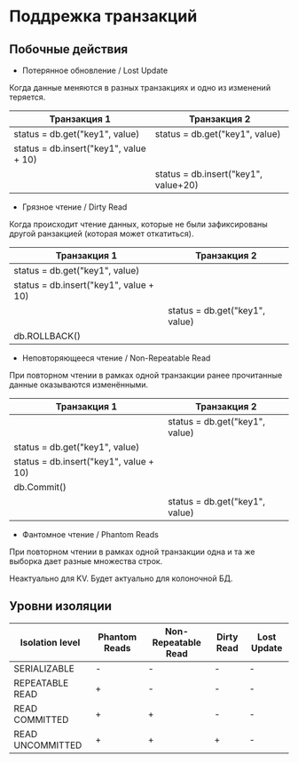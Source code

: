 # Поддрежка транзакций

## Побочные действия

* Потерянное обновление / Lost Update

Когда данные меняются в разных транзакциях и одно из изменений теряется.

|Транзакция 1| Транзакция 2|
|--|--|
|status = db.get("key1", value)|status = db.get("key1", value)|
|status = db.insert("key1", value + 10)||
||status = db.insert("key1", value+20)|

* Грязное чтение / Dirty Read

Когда происходит чтение данных, которые не были зафиксированы другой ранзакцией (которая может откатиться).

|Транзакция 1| Транзакция 2|
|--|--|
|status = db.get("key1", value)||
|status = db.insert("key1", value + 10)||
||status = db.get("key1", value)|
|db.ROLLBACK()||

* Неповторяющееся чтение / Non-Repeatable Read

При повторном чтении в рамках одной транзакции ранее прочитанные данные оказываются изменёнными.

|Транзакция 1| Транзакция 2|
|--|--|
||status = db.get("key1", value)|
|status = db.get("key1", value)||
|status = db.insert("key1", value + 10)||
|db.Commit()||
||status = db.get("key1", value)|


* Фантомное чтение / Phantom Reads

При повторном чтении в рамках одной транзакции одна и та же выборка дает разные множества строк.

Неактуально для KV. Будет актуально для колоночной БД.

## Уровни изоляции

|  Isolation level | Phantom Reads | Non-Repeatable Read |	Dirty Read | Lost Update |
| --------	| --- |	--- | --- | ---	|
|SERIALIZABLE |-|	-|	-|	-|
|REPEATABLE READ | + | -	| -	| - |
|READ COMMITTED | +	| +	| -	| - |
|READ UNCOMMITTED |+ | + | + | - |
